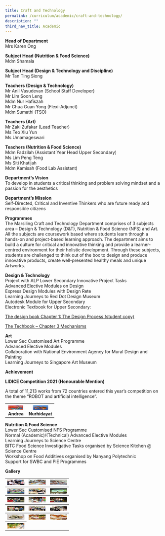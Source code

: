 ```yaml
---
title: Craft and Technology
permalink: /curriculum/academic/craft-and-technology/
description: ""
third_nav_title: Academic
---
```

**Head of Department**  
Mrs Karen Ong

**Subject Head (Nutrition & Food Science)**  
Mdm Shamala

**Subject Head (Design & Technology and Discipline)**  
Mr Tan Ting Siong

**Teachers (Design & Technology)**  
Mr Anil Vasudevan (School Staff Developer)  
Mr Lim Soon Leng  
Mdm Nur Hafiszah  
Mr Chua Guan Yong (Flexi-Adjunct)  
Mdm Sumathi (TSO)

**Teachers (Art)**  
Mr Zaki Zufakar (Lead Teacher)  
Ms Teo Xiu Yun  
Ms Umamageswari

**Teachers (Nutrition & Food Science)**  
Mdm Fadzilah (Assistant Year Head Upper Secondary)  
Ms Lim Peng Teng  
Ms Siti Khatijah  
Mdm Kamisah (Food Lab Assistant)

**Department’s Vision**  
To develop in students a critical thinking and problem solving mindset and a passion for the aesthetics

**Department’s Mission**  
Self-Directed, Critical and Inventive Thinkers who are future ready and responsible citizens

**Programmes**  
The Marsiling Craft and Technology Department comprises of 3 subjects area – Design & Technology (D&T), Nutrition & Food Science (NFS) and Art. All the subjects are coursework based where students learn through a hands-on and project-based learning approach. The department aims to build a culture for critical and innovative thinking and provide a learner-centred environment for their holistic development. Through these subjects, students are challenged to think out of the box to design and produce innovative products, create well-presented healthy meals and unique Artworks.

**Design & Technology**  
Project with ALP Lower Secondary Innovative Project Tasks  
Advanced Elective Modules on Design  
Express Design Modules with Design Rete  
Learning Journeys to Red Dot Design Museum  
Autodesk Module for Upper Secondary  
Electronic Textbook for Upper Secondary:

[The design book Chapter 1: The Design Process (student copy)](https://marsilingsec.moe.edu.sg/wp-content/uploads/2019/01/thedesignbook_students-Chapter-1-The-Design-Process.pdf)

[The Techbook – Chapter 3 Mechanisms](https://marsilingsec.moe.edu.sg/wp-content/uploads/2021/01/thetechbook-Chapter-3-Mechanisms.pdf)

**Art**  
Lower Sec Customised Art Programme  
Advanced Elective Modules  
Collaboration with National Environment Agency for Mural Design and Painting  
Learning Journeys to Singapore Art Museum

**Achievement**

**LIDICE Competition 2021 (Honourable Mention)**

A total of 11,213 works from 72 countries entered this year’s competition on the theme “ROBOT and artificial intelligence”.

<table>
<tbody>
  <tr>
    <th><img src="/images/Andrea.jpeg" width="55" height="17"><br>Andrea</th>
    <th><img src="/images/Nurhidayat.jpeg" width="55" height="17"><br>Nurhidayat</th>
  </tr>
</tbody>
</table>

**Nutrition & Food Science**  
Lower Sec Customised NFS Programme  
Normal (Academic)/(Technical) Advanced Elective Modules  
Learning Journeys to Science Centre  
BITC Food Science Investigative Tasks organised by Science Kitchen @ Science Centre  
Workshop on Food Additives organised by Nanyang Polytechnic   
Support for SWBC and PiE Programmes

**Gallery**

<table>
<tbody>
  <tr>
    <th><img src="/images/MG_0360-768x512.jpeg" width="55" height="17"></th>
    <th><img src="/images/2018_IDP_Lit-Art02-768x509.jpeg" width="55" height="17"></th>
		<th><img src="/images/2018_IDP_Lit-Art03.jpeg" width="55" height="17"></th>
  </tr>
	<tr>
    <th><img src="/images/01-768x1024.jpeg" width="55" height="17"></th>
    <th><img src="/images/02-768x1024.jpeg" width="55" height="17"></th>
		<th><img src="/images/10-768x1024.jpeg" width="55" height="17"></th>
  </tr>
	<tr>
    <th><img src="/images/05-2-768x373.jpeg" width="55" height="17"></th>
    <th><img src="/images/06-768x373.jpeg" width="55" height="17"></th>
		<th><img src="/images/07-768x373.jpeg" width="55" height="17"></th>
  </tr>
	<tr>
    <th><img src="/images/08-768x576.jpeg" width="55" height="17"></th>
    <th><img src="/images/09-768x576.jpeg" width="55" height="17"></th>
		<th><img src="/images/12-1-768x576.jpeg" width="55" height="17"></th>
  </tr>
	<tr>
    <th><img src="/images/11-1-768x576.jpeg" width="55" height="17"></th>
    <th><img src="/images/13-576x1024.jpeg" width="55" height="17"></th>
		<th><img src="/images/14-682x1024.jpeg" width="55" height="17"></th>
  </tr>
	<tr>
    <th><img src="/images/15-768x452.jpeg" width="55" height="17"></th>
  </tr>
</tbody>
</table>